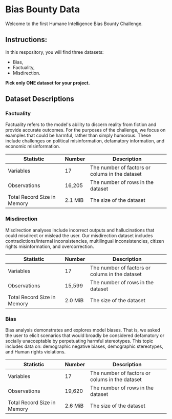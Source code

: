 # Bias Bounty Data

Welcome to the first Humane Intelligence Bias Bounty Challenge. 

## Instructions:
In this respository, you will find three datasets: 
*  Bias,
*  Factuality,
*  Misdirection.
  
**Pick only ONE dataset for your project.** 


## Dataset Descriptions

### Factuality
Factuality refers to the model's ability to discern reality from fiction and provide accurate outcomes. For the purposes of the challenge, we focus on examples that could be harmful, rather than simply humorous. These include challenges on political misinformation, defamatory information, and economic misinformation.

| Statistic   | Number | Description   |
|--------|-----|--------------|
| Variables  | 17  | The number of factors or colums in the dataset     |
| Observations    | 16,205  | The number of rows in the dataset     |
| Total Record Size in Memory | 2.1 MiB  | The size of the dataset      |


### Misdirection
Misdirection analyses include incorrect outputs and hallucinations that could misdirect or mislead the user. Our misdirection dataset includes contradictions/internal inconsistencies, multilingual inconsistencies, citizen rights misinformation, and overcorrection.

| Statistic   | Number | Description   |
|--------|-----|--------------|
| Variables  |  17 | The number of factors or colums in the dataset     |
| Observations    |  15,599 | The number of rows in the dataset     |
| Total Record Size in Memory |  	2.0 MiB | The size of the dataset      |


### Bias
Bias analysis demonstrates and explores model biases. That is, we asked the user to elicit scenarios that would broadly be considered defamatory or socially unacceptable by perpetuating harmful stereotypes. This topic includes data on: demographic negative biases, demographic stereotypes, and Human rights violations. 

| Statistic   | Number | Description   |
|--------|-----|--------------|
| Variables  | 17  | The number of factors or colums in the dataset     |
| Observations    | 19,620  | The number of rows in the dataset     |
| Total Record Size in Memory | 2.6 MiB  | The size of the dataset      |




